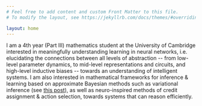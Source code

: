 ```yaml
---
# Feel free to add content and custom Front Matter to this file.
# To modify the layout, see https://jekyllrb.com/docs/themes/#overriding-theme-defaults

layout: home
---
```


I am a 4th year (Part III) mathematics student at the University of Cambridge interested in meaningfully understanding learning in neural networks, i.e. elucidating the connections between all levels of abstraction -- from low-level parameter dynamics, to mid-level representations and circuits, and high-level inductive biases -- towards an understanding of intelligent systems. I am also interested in mathematical frameworks for inference & learning based on approximate Bayesian methods such as variational inference (see [this post](https://r-gould.github.io/2024/09/23/variational-perception-action.html)), as well as neuro-inspired methods of credit assignment & action selection, towards systems that can reason efficiently.
